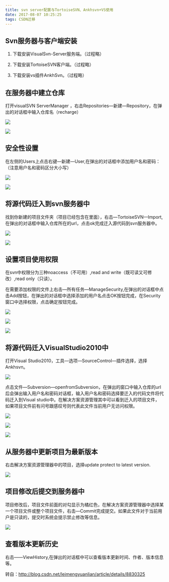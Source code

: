 ```yaml
---
title: svn server配置与TortoiseSVN、Ankhsvn+VS使用
date: 2017-08-07 10:25:25
tags: CSDN迁移
---
```

   ## Svn服务器与客户端安装

 1. 下载安装VisualSvn-Server服务端。（过程略）

 2. 下载安装TortoiseSVN客户端。（过程略）

 3. 下载安装vs插件AnkhSvn。（过程略）

 
## []()在服务器中建立仓库

 打开visualSVN ServerManager ，右击Repositories—新建—Repository，在弹出的对话框中输入仓库名（recharge）

 ![](https://img-my.csdn.net/uploads/201304/21/1366511283_4564.png)  


 ![](https://img-my.csdn.net/uploads/201304/21/1366511298_9244.png)  


 
## []()安全性设置

 在左侧的Users上点击右键—新建—User,在弹出的对话框中添加用户名和密码：（注意用户名和密码区分大小写）

 ![](https://img-my.csdn.net/uploads/201304/21/1366511311_5763.png)

 ![](https://img-my.csdn.net/uploads/201304/21/1366511321_2533.png)  


 
## []()将源代码迁入到svn服务器中

 找到你新建的项目文件夹（项目已经包含在里面），右击—TortoiseSVN—Import,在弹出的对话框中输入仓库所在的url，点击ok完成迁入源代码到svn服务器中。

 ![](https://img-my.csdn.net/uploads/201304/21/1366511332_2725.png)  


 ![](https://img-my.csdn.net/uploads/201304/21/1366511345_8196.png)  


 
## []()设置项目使用权限

 在svn中权限分为三种noaccess（不可用）,read and write（既可读又可修改）,read only（只读）。

 在需要添加权限的文件上右击—所有任务—ManageSecurity,在弹出的对话框中点击Add按钮，在弹出的对话框中选择添加的用户名点击OK按钮完成，在Security窗口中选择权限，点击确定按钮完成。

 ![](https://img-my.csdn.net/uploads/201304/21/1366511365_7186.png)  


 ![](https://img-my.csdn.net/uploads/201304/21/1366511372_1818.png)  


 ![](https://img-my.csdn.net/uploads/201304/21/1366511383_1684.png)  


 
## []()将源代码迁入VisualStudio2010中

 打开Visual Studio2010，工具—选项—SourceControl—插件选择，选择Ankhsvn。

 ![](https://img-my.csdn.net/uploads/201304/21/1366511394_3644.png)  


 点击文件—Subversion—openfromSubversion，在弹出的窗口中输入仓库的url后会弹出输入用户名和密码对话框，输入用户名和密码选择要迁入的代码文件将代码迁入到Visual studio中。在解决方案资源管理其中可以看到迁入的项目文件，如果项目文件前有问号跟感叹号则代表此文件当前用户无访问权限。

 ![](https://img-my.csdn.net/uploads/201304/21/1366511404_4235.png)  


 ![](https://img-my.csdn.net/uploads/201304/21/1366511414_4738.png)  


 ![](https://img-my.csdn.net/uploads/201304/21/1366511906_8185.png)  


 
## []()从服务器中更新项目为最新版本

 右击解决方案资源管理器中的项目，选择update protect to latest version.

 ![](https://img-my.csdn.net/uploads/201304/21/1366511425_6849.png)  


 
## []()项目修改后提交到服务器中

 项目修改后，项目文件前面的对勾显示为橘红色，在解决方案资源管理器中选择某一个项目文件或整个项目文件，右击—Commit完成提交。如果此文件对于当前用户是只读的，提交时系统会提示禁止修改等信息。

 ![](https://img-my.csdn.net/uploads/201304/21/1366512212_2539.png)  


 
## []()查看版本更新历史

 右击——ViewHistory,在弹出的对话框中可以查看版本更新时间、作者、版本信息等。

 

 转自：http://blog.csdn.net/leimengyuanlian/article/details/8830325

   
 
